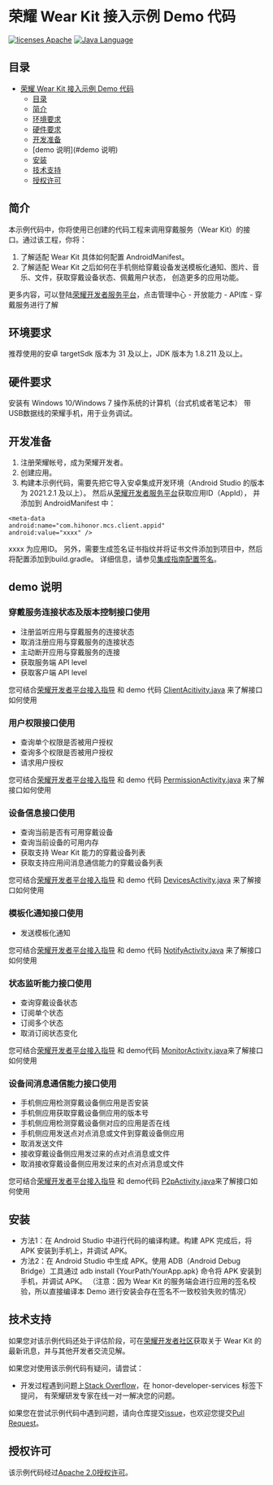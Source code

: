 # 荣耀 Wear Kit 接入示例 Demo 代码

[![licenses Apache](https://img.shields.io/badge/license-Apache-blue)](https://gitee.com/link?target=http%3A%2F%2Fwww.apache.org%2Flicenses%2FLICENSE-2.0) [![Java Language](https://img.shields.io/badge/language-java-green.svg)](https://gitee.com/link?target=https%3A%2F%2Fwww.java.com%2Fen%2F)

## 目录
* [荣耀 Wear Kit 接入示例 Demo 代码](#荣耀-wear-kit-接入示例-demo-代码)
  * [目录](#目录)
  * [简介](#简介)
  * [环境要求](#环境要求)
  * [硬件要求](#硬件要求)
  * [开发准备](#开发准备)
  * [demo 说明](#demo 说明)
  * [安装](#安装)
  * [技术支持](#技术支持)
  * [授权许可](#授权许可)

## 简介
本示例代码中，你将使用已创建的代码工程来调用穿戴服务（Wear Kit）的接口。通过该工程，你将：

1. 了解适配 Wear Kit 具体如何配置 AndroidManifest。
2. 了解适配 Wear Kit 之后如何在手机侧给穿戴设备发送模板化通知、图片、音乐、文件，获取穿戴设备状态、佩戴用户状态，
创造更多的应用功能。

更多内容，可以登陆[荣耀开发者服务平台](https://developer.honor.com/cn/)，点击管理中心 - 开放能力 -  API库 - 穿戴服务进行了解

## 环境要求
推荐使用的安卓 targetSdk 版本为 31 及以上，JDK 版本为 1.8.211 及以上。

## 硬件要求
安装有 Windows 10/Windows 7 操作系统的计算机（台式机或者笔记本） 带USB数据线的荣耀手机，用于业务调试。

## 开发准备
1. 注册荣耀帐号，成为荣耀开发者。
2. 创建应用。
3. 构建本示例代码，需要先把它导入安卓集成开发环境（Android Studio 的版本为 2021.2.1 及以上）。
    然后从[荣耀开发者服务平台](https://developer.honor.com/cn/)获取应用ID（AppId）， 并添加到 AndroidManifest 中：

  ~~~
  <meta-data
  android:name="com.hihonor.mcs.client.appid"
  android:value="xxxx" />
  ~~~
  xxxx 为应用ID。
  另外，需要生成签名证书指纹并将证书文件添加到项目中，然后将配置添加到build.gradle。 详细信息，请参见[集成指南配置签名](https://developer.honor.com/cn/docs/11006/guides/intergrate#%E9%85%8D%E7%BD%AE%E7%AD%BE%E5%90%8D)。

## demo 说明

### 穿戴服务连接状态及版本控制接口使用

* 注册监听应用与穿戴服务的连接状态
* 取消注册应用与穿戴服务的连接状态
* 主动断开应用与穿戴服务的连接
* 获取服务端 API level
* 获取客户端 API level

您可结合[荣耀开发者平台接入指导](https://developer.honor.com/cn/docs/11006/guides/code-guide/service-connect-state) 和 demo 代码 [ClientAcitivity.java](app/src/main/java/com/hihonor/wearkitextdemo/ClientActivity.java) 来了解接口如何使用

### 用户权限接口使用

* 查询单个权限是否被用户授权
* 查询多个权限是否被用户授权
* 请求用户授权

您可结合[荣耀开发者平台接入指导](https://developer.honor.com/cn/docs/11006/guides/code-guide/request-permission) 和 demo 代码 [PermissionActivity.java](app/src/main/java/com/hihonor/wearkitextdemo/PermissionActivity.java) 来了解接口如何使用

### 设备信息接口使用

* 查询当前是否有可用穿戴设备
* 查询当前设备的可用内存
* 获取支持 Wear Kit 能力的穿戴设备列表
* 获取支持应用间消息通信能力的穿戴设备列表

您可结合[荣耀开发者平台接入指导](https://developer.honor.com/cn/docs/11006/guides/code-guide/device-info) 和 demo 代码 [DevicesActivity.java](app/src/main/java/com/hihonor/wearkitextdemo/DevicesActivity.java) 来了解接口如何使用

### 模板化通知接口使用

- 发送模板化通知

您可结合[荣耀开发者平台接入指导](https://developer.honor.com/cn/docs/11006/guides/code-guide/notify) 和 demo 代码 [NotifyActivity.java](app/src/main/java/com/hihonor/wearkitextdemo/NotifyActivity.java) 来了解接口如何使用

### 状态监听能力接口使用

* 查询穿戴设备状态
* 订阅单个状态
* 订阅多个状态
* 取消订阅状态变化

您可结合[荣耀开发者平台接入指导](https://developer.honor.com/cn/docs/11006/guides/code-guide/monitor-device-status) 和 demo代码 [MonitorActivity.java](app/src/main/java/com/hihonor/wearkitextdemo/MonitorActivity.java)来了解接口如何使用

### 设备间消息通信能力接口使用

* 手机侧应用检测穿戴设备侧应用是否安装
* 手机侧应用获取穿戴设备侧应用的版本号
* 手机侧应用检测穿戴设备侧对应的应用是否在线
* 手机侧应用发送点对点消息或文件到穿戴设备侧应用
* 取消发送文件
* 接收穿戴设备侧应用发过来的点对点消息或文件
* 取消接收穿戴设备侧应用发过来的点对点消息或文件

您可结合[荣耀开发者平台接入指导](https://developer.honor.com/cn/docs/11006/guides/code-guide/p2p) 和 demo代码 [P2pActivity.java](app/src/main/java/com/hihonor/wearkitextdemo/P2pActivity.java)来了解接口如何使用

## 安装
* 方法1：在 Android Studio 中进行代码的编译构建。构建 APK 完成后，将 APK 安装到手机上，并调试 APK。
* 方法2：在 Android Studio 中生成 APK。使用 ADB（Android Debug Bridge）工具通过
adb install {YourPath/YourApp.apk} 命令将 APK 安装到手机，并调试 APK。
（注意：因为 Wear Kit 的服务端会进行应用的签名校验，所以直接编译本 Demo 进行安装会存在签名不一致校验失败的情况）

## 技术支持
如果您对该示例代码还处于评估阶段，可在[荣耀开发者社区](https://gitee.com/link?target=https%3A%2F%2Fdeveloper.hihonor.com%2Fcn%2Fforum%2F%3Fnavation%3Ddh11614886576872095748%252F1)获取关于 Wear Kit 的最新讯息，并与其他开发者交流见解。

如果您对使用该示例代码有疑问，请尝试：

* 开发过程遇到问题上[Stack Overflow](https://gitee.com/link?target=https%3A%2F%2Fstackoverflow.com%2Fquestions%2Ftagged%2Fhonor-developer-services%3Ftab%3DVotes)，在 honor-developer-services 标签下提问，
有荣耀研发专家在线一对一解决您的问题。

如果您在尝试示例代码中遇到问题，请向仓库提交[issue](https://gitee.com/link?target=https%3A%2F%2Fgithub.com%2FHONORDevelopers%2FHandover-demo%2Fissues)，也欢迎您提交[Pull Request](https://gitee.com/link?target=https%3A%2F%2Fgithub.com%2FHONORDevelopers%2FHandover-demo%2Fpulls)。

## 授权许可
该示例代码经过[Apache 2.0授权许可](https://gitee.com/link?target=http%3A%2F%2Fwww.apache.org%2Flicenses%2FLICENSE-2.0)。